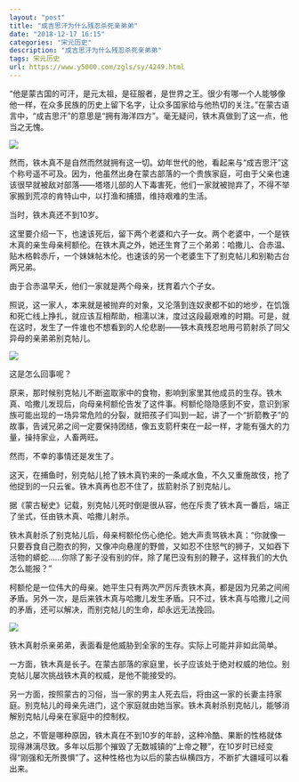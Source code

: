 ```yaml
---
layout: "post"
title: "成吉思汗为什么残忍杀死亲弟弟"
date: "2018-12-17 16:15"
categories: "宋元历史"
description: "成吉思汗为什么残忍杀死亲弟弟"
tags: 宋元历史
url: https://www.y5000.com/zgls/sy/4249.html
---
```






“他是蒙古国的可汗，是元太祖，是征服者，是世界之王。很少有哪一个人能够像他一样，在众多民族的历史上留下名字，让众多国家给与他热切的关注。”在蒙古语言中，“成吉思汗”的意思是“拥有海洋四方”。毫无疑问，铁木真做到了这一点，他当之无愧。

![](https://img.y5000.com/uploads/allimg/161101/11401TH8-0.jpg)

然而，铁木真不是自然而然就拥有这一切。幼年世代的他，看起来与“成吉思汗”这个称号遥不可及。因为，他虽然出身在蒙古部落的一个贵族家庭，可由于父亲也速该很早就被敌对部落——塔塔儿部的人下毒害死，他们一家就被抛弃了，不得不举家搬到荒凉的肯特山中，以打渔和捕猎，维持艰难的生活。

当时，铁木真还不到10岁。

这里要介绍一下，也速该死后，留下两个老婆和六子一女。两个老婆中，一个是铁木真的亲生母亲柯额伦。在铁木真之外，她还生育了三个弟弟：哈撒儿、合赤温、贴木格斡赤斤，一个妹妹帖木伦。也速该的另一个老婆生下了别克帖儿和别勒古台两兄弟。

由于合赤温早夭，他们一家就是两个母亲，抚育着六个子女。

照说，这一家人，本来就是被抛弃的对象，又沦落到连奴隶都不如的地步，在饥饿和死亡线上挣扎，就应该互相帮助，相濡以沫，度过这段最艰难的时期。可是，就在这时，发生了一件谁也不想看到的人伦悲剧——铁木真残忍地用弓箭射杀了同父异母的亲弟弟别克帖儿。

![](https://img.y5000.com/uploads/allimg/161101/11401Q146-1.jpg)

这是怎么回事呢？

原来，那时候别克帖儿不断盗取家中的食物，影响到家里其他成员的生存。铁木真、哈撒儿发现后，向母亲柯额伦告发了这件事。柯额伦隐隐感到不安，意识到家族可能出现的一场异常危险的分裂，就把孩子们叫到一起，讲了一个“折箭教子”的故事，告诫兄弟之间一定要保持团结，像五支箭杆束在一起一样，才能有强大的力量，操持家业，人畜两旺。

然而，不幸的事情还是发生了。

这天，在捕鱼时，别克帖儿抢了铁木真钓来的一条咸水鱼，不久又重施故伎，抢了他捉到的一只云雀。铁木真再也忍不住了，拔箭射杀了别克帖儿。

据《蒙古秘史》记载，别克帖儿死时倒是很从容，他在斥责了铁木真一番后，端正了坐式，任由铁木真、哈撒儿射杀。

铁木真射杀了别克帖儿后，母亲柯额伦伤心绝伦。她大声责骂铁木真：“你就像一只要吞食自己胞衣的狗，又像冲向悬崖的野兽，又如忍不住怒气的狮子，又如吞下活物的蟒蛇……你除了影子没有别的伴，除了尾巴没有别的鞭子，这样我们的大仇怎么能报？”

柯额伦是一位伟大的母亲。她平生只有两次严厉斥责铁木真，都是因为兄弟之间闹矛盾。另外一次，是后来铁木真与哈撒儿发生矛盾。只不过，铁木真与哈撒儿之间的矛盾，还可以解决，而别克帖儿的生命，却永远无法挽回。

![](https://img.y5000.com/uploads/allimg/161101/11401V313-2.jpg)

铁木真射杀亲弟弟，表面看是他威胁到全家的生存。实际上可能并非如此简单。

一方面，铁木真是长子。在蒙古部落的家庭里，长子应该处于绝对权威的地位。别克帖儿屡次挑战铁木真的权威，是他不能接受的。

另一方面，按照蒙古的习俗，当一家的男主人死去后，将由这一家的长妻主持家庭。别克帖儿的母亲先进门，这个家庭就由她当家。铁木真射杀别克帖儿，能够消解别克帖儿母亲在家庭中的控制权。

总之，不管是哪种原因，铁木真在不到10岁的年龄，这种冷酷、果断的性格就体现得淋漓尽致。多年以后那个摧毁了无数城镇的“上帝之鞭”，在10岁时已经变得“刚强和无所畏惧”了。这种性格也为以后的蒙古纵横四方，不断扩大疆域可以看出来。
